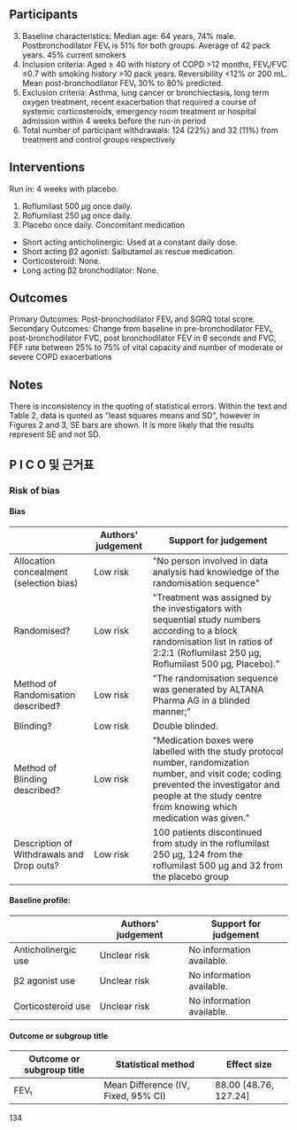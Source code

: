 ## Participants
3) Baseline characteristics: Median age: 64 years, 74% male. Postbronchodilator FEV₁ is 51% for both groups. Average of 42 pack years. 45% current smokers
4) Inclusion criteria: Aged ≥ 40 with history of COPD >12 months, FEV₁/FVC ≤0.7 with smoking history >10 pack years. Reversibility <12% or 200 mL. Mean post-bronchodilator FEV₁ 30% to 80% predicted.
5) Exclusion criteria: Asthma, lung cancer or bronchiectasis, long term oxygen treatment, recent exacerbation that required a course of systemic corticosteroids, emergency room treatment or hospital admission within 4 weeks before the run-in period
6) Total number of participant withdrawals: 124 (22%) and 32 (11%) from treatment and control groups respectively

## Interventions
Run in: 4 weeks with placebo.
1) Roflumilast 500 μg once daily.
2) Roflumilast 250 μg once daily.
3) Placebo once daily.
Concomitant medication
- Short acting anticholinergic: Used at a constant daily dose.
- Short acting β2 agonist: Salbutamol as rescue medication.
- Corticosteroid: None.
- Long acting β2 bronchodilator: None.

## Outcomes
Primary Outcomes: Post-bronchodilator FEV₁ and SGRQ total score.
Secondary Outcomes: Change from baseline in pre-bronchodilator FEV₁, post-bronchodilator FVC, post bronchodilator FEV in 6 seconds and FVC, FEF rate between 25% to 75% of vital capacity and number of moderate or severe COPD exacerbations

## Notes
There is inconsistency in the quoting of statistical errors. Within the text and Table 2, data is quoted as "least squares means and SD", however in Figures 2 and 3, SE bars are shown. It is more likely that the results represent SE and not SD.

## P I C O 및 근거표
### Risk of bias
#### Bias

| | Authors' judgement | Support for judgement |
|---|---|---|
| Allocation concealment (selection bias) | Low risk | "No person involved in data analysis had knowledge of the randomisation sequence" |
| Randomised? | Low risk | "Treatment was assigned by the investigators with sequential study numbers according to a block randomisation list in ratios of 2:2:1 (Roflumilast 250 μg, Roflumilast 500 μg, Placebo)." |
| Method of Randomisation described? | Low risk | "The randomisation sequence was generated by ALTANA Pharma AG in a blinded manner;" |
| Blinding? | Low risk | Double blinded. |
| Method of Blinding described? | Low risk | "Medication boxes were labelled with the study protocol number, randomization number, and visit code; coding prevented the investigator and people at the study centre from knowing which medication was given." |
| Description of Withdrawals and Drop outs? | Low risk | 100 patients discontinued from study in the roflumilast 250 μg, 124 from the roflumilast 500 μg and 32 from the placebo group |

#### Baseline profile:

| | Authors' judgement | Support for judgement |
|---|---|---|
| Anticholinergic use | Unclear risk | No information available. |
| β2 agonist use | Unclear risk | No information available. |
| Corticosteroid use | Unclear risk | No information available. |

#### Outcome or subgroup title

| Outcome or subgroup title | Statistical method | Effect size |
|---|---|---|
| FEV₁ | Mean Difference (IV, Fixed, 95% CI) | 88.00 [48.76, 127.24] |

<PAGE>134